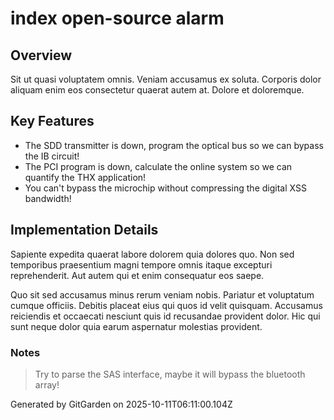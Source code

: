 # index open-source alarm

## Overview
Sit ut quasi voluptatem omnis. Veniam accusamus ex soluta. Corporis dolor aliquam enim eos consectetur quaerat autem at. Dolore et doloremque.

## Key Features
- The SDD transmitter is down, program the optical bus so we can bypass the IB circuit!
- The PCI program is down, calculate the online system so we can quantify the THX application!
- You can't bypass the microchip without compressing the digital XSS bandwidth!

## Implementation Details
Sapiente expedita quaerat labore dolorem quia dolores quo. Non sed temporibus praesentium magni tempore omnis itaque excepturi reprehenderit. Aut autem qui et enim consequatur eos saepe.
 Quo sit sed accusamus minus rerum veniam nobis. Pariatur et voluptatum cumque officiis. Debitis placeat eius qui quos id velit quisquam. Accusamus reiciendis et occaecati nesciunt quis id recusandae provident dolor. Hic qui sunt neque dolor quia earum aspernatur molestias provident.

### Notes
> Try to parse the SAS interface, maybe it will bypass the bluetooth array!

Generated by GitGarden on 2025-10-11T06:11:00.104Z